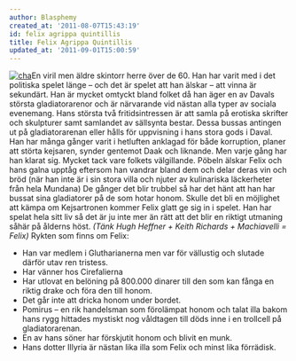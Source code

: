```yaml
---
author: Blasphemy
created_at: '2011-08-07T15:43:19'
id: felix agrippa quintillis
title: Felix Agrippa Quintillis
updated_at: '2011-09-01T15:00:59'
---
```

[<img src="http://kampanj.ripperdoc.net/wp-content/uploads/Felix-Agrippa-Quintillis-300x273.jpg" title="cha" class="alignright size-medium wp-image-1014" />]En viril men äldre skintorr herre över de 60. Han har varit med i det politiska spelet länge – och det är spelet att han älskar – att vinna är sekundärt. Han är mycket omtyckt bland folket då han äger en av Davals största gladiatorarenor och är närvarande vid nästan alla typer av sociala evenemang. Hans största två fritidsintressen är att samla på erotiska skrifter och skulpturer samt samlandet av sällsynta bestar. Dessa bussas antingen ut på gladiatorarenan eller hålls för uppvisning i hans stora gods i Daval. Han har många gånger varit i hetluften anklagad för både korruption, planer att störta kejsaren, synder gentemot Daak och liknande. Men varje gång har han klarat sig. Mycket tack vare folkets välgillande. Pöbeln älskar Felix och hans galna upptåg eftersom han vandrar bland dem och delar deras vin och bröd (när han inte är i sin stora villa och njuter av kulinariska läckerheter från hela Mundana) De gånger det blir trubbel så har det hänt att han har bussat sina gladiatorer på de som hotar honom. Skulle det bli en möjlighet att kämpa om Kejsartronen kommer Felix glatt ge sig in i spelet. Han har spelat hela sitt liv så det är ju inte mer än rätt att det blir en riktigt utmaning såhär på ålderns höst. *(Tänk Hugh Heffner + Keith Richards + Machiavelli = Felix)* Rykten som finns om Felix:

-   Han var medlem i Glutharianerna men var för vällustig och slutade därför utav ren tristess.
-   Har vänner hos Cirefalierna
-   Har utlovat en belöning på 800.000 dinarer till den som kan fånga en riktig drake och föra den till honom.
-   Det går inte att dricka honom under bordet.
-   Pomirus – en rik handelsman som förolämpat honom och talat illa bakom hans rygg hittades mystiskt nog våldtagen till döds inne i en trollcell på gladiatorarenan.
-   En av hans söner har förskjutit honom och blivit en munk.
-   Hans dotter Illyria är nästan lika illa som Felix och minst lika förrädisk.

  [<img src="http://kampanj.ripperdoc.net/wp-content/uploads/Felix-Agrippa-Quintillis-300x273.jpg" title="cha" class="alignright size-medium wp-image-1014" />]: http://kampanj.ripperdoc.net/wp-content/uploads/Felix-Agrippa-Quintillis.jpg